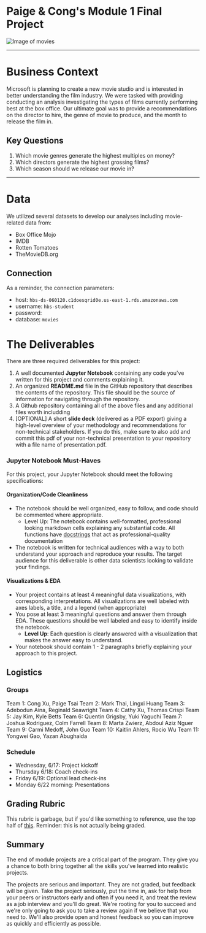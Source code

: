 # Paige & Cong's Module 1 Final Project

![Image of movies](https://s3-us-west-2.amazonaws.com/flx-editorial-wordpress/wp-content/uploads/2018/08/29143522/RT_200EssentialMovies_731X200.jpg)

---

# Business Context

Microsoft is planning to create a new movie studio and is interested in better understanding the film industry.
We were tasked with providing conducting an analysis investigating the types of films currently performing best at the box office. Our ultimate goal was to provide a recommendations on the director to hire, the genre of movie to produce, and the month to release the film in. 

## Key Questions
1. Which movie genres generate the highest multiples on money?
1. Which directors generate the highest grossing films?
1. Which season should we release our movie in? 

---

# Data

We utilized several datasets to develop our analyses including movie-related data from:

* Box Office Mojo
* IMDB
* Rotten Tomatoes
* TheMovieDB.org

## Connection
As a reminder, the connection parameters:
* host: `hbs-ds-060120.c1doesqrid0e.us-east-1.rds.amazonaws.com`
* username: `hbs-student`
* password: <same as before>
* database: `movies`

# The Deliverables

There are three required deliverables for this project:

1. A well documented **Jupyter Notebook** containing any code you've written for this project and comments explaining it.
1. An organized **README.md** file in the GitHub repository that describes the contents of the repository. This file should be the source of information for navigating through the repository.
1. A Github repository containing all of the above files and any additional files worth includding
1. [OPTIONAL] A short **slide deck** (delivered as a PDF export) giving a high-level overview of your methodology and recommendations for non-technical stakeholders. If you do this, make sure to also add and commit this pdf of your non-technical presentation to your repository with a file name of presentation.pdf.

### Jupyter Notebook Must-Haves

For this project, your Jupyter Notebook should meet the following specifications:

#### Organization/Code Cleanliness

* The notebook should be well organized, easy to follow,  and code should be commented where appropriate.  
    * Level Up: The notebook contains well-formatted, professional looking markdown cells explaining any substantial code.  All functions have [docstrings](https://numpydoc.readthedocs.io/en/latest/format.html) that act as professional-quality documentation
* The notebook is written for technical audiences with a way to both understand your approach and reproduce your results. The target audience for this deliverable is other data scientists looking to validate your findings.

#### Visualizations & EDA

* Your project contains at least 4 meaningful data visualizations, with corresponding interpretations. All visualizations are well labeled with axes labels, a title, and a legend (when appropriate)  
* You pose at least 3 meaningful questions and answer them through EDA.  These questions should be well labeled and easy to identify inside the notebook.
    * **Level Up**: Each question is clearly answered with a visualization that makes the answer easy to understand.   
* Your notebook should contain 1 - 2 paragraphs briefly explaining your approach to this project.

## Logistics

### Groups
Team 1: Cong Xu, Paige Tsai
Team 2: Mark Thai, Lingxi Huang
Team 3: Adebodun Aina, Reginald Seawright
Team 4: Cathy Xu, Thomas Crispi
Team 5: Jay Kim, Kyle Betts
Team 6: Quentin Grigsby, Yuki Yaguchi
Team 7: Joshua Rodriguez, Colm Farrell
Team 8: Marta Zwierz, Abdoul Aziz Nguer
Team 9: Carmi Medoff, John Guo
Team 10: Kaitlin Ahlers, Rocio Wu
Team 11: Yongwei Gao, Yazan Abughaida

### Schedule
- Wednesday, 6/17: Project kickoff
- Thursday 6/18: Coach check-ins
- Friday 6/19: Optional lead check-ins
- Monday 6/22 morning: Presentations

## Grading Rubric

This rubric is garbage, but if you'd like something to reference, use the top half of  [this](https://github.com/learn-co-curriculum/dsc-mod-1-project-v2-1/blob/master/module1_project_rubric.pdf).  Reminder: this is not actually being graded.

## Summary

The end of module projects are a critical part of the program. They give you a chance to both bring together all the skills you've learned into realistic projects.

The projects are serious and important. They are not graded, but feedback will be given. Take the project seriously, put the time in, ask for help from your peers or instructors early and often if you need it, and treat the review as a job interview and you'll do great. We're rooting for you to succeed and we're only going to ask you to take a review again if we believe that you need to. We'll also provide open and honest feedback so you can improve as quickly and efficiently as possible.
